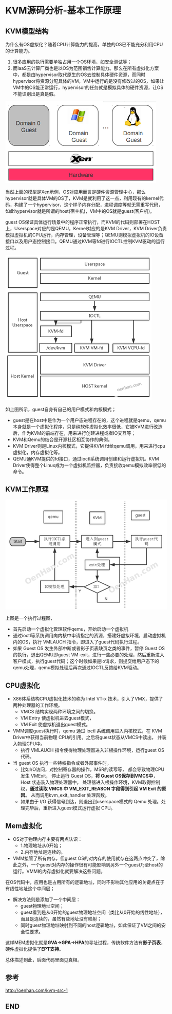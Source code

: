 # KVM源码分析-基本工作原理

## KVM模型结构

为什么有OS虚拟化？随着CPU计算能力的提高，单独的OS已不能充分利用CPU的计算能力。

1. 很多应用的执行需要单独占用一个OS环境，如安全测试等；
2. 而IaaS云计算厂商也是以OS为范围销售计算能力。那么在所有虚拟化方案中，都是由hypervisor取代原生的OS去控制具体硬件资源，而同时hypervisor将资源分配具体的VM，VM中运行的是没有修改过的OS，如果让VM中的OS能正常运行，hypervisor的任务就是模拟具体的硬件资源，让OS不能识别出是真是假。

![1534126765804.png](image/1534126765804.png)

当然上面的模型是Xen示例，OS对应用而言是硬件资源管理中心，那么hypervisor就是具体VM的OS了，KVM是就利用了这一点，利用现有的kernel代码，构建了一个hypervisor，这个样子内存分配，进程调度等就无需重写代码，如此hypervisor就是所谓的host(宿主机)，VM中的OS就是guest(客户机)。

guest OS保证具体运行场景中的程序正常执行，而KVM的代码则部署在HOST上，Userspace对应的是QEMU，Kernel对应的是KVM Driver，KVM Driver负责模拟虚拟机的CPU运行，内存管理，设备管理等；QEMU则模拟虚拟机的IO设备接口以及用户态控制接口。QEMU通过KVM等fd进行IOCTL控制KVM驱动的运行过程。

![1534126853439.png](image/1534126853439.png)

如上图所示，guest自身有自己的用户模式和内核模式；

* guest是在host中是作为一个用户态进程存在的，这个进程就是qemu，qemu本身就是一个虚拟化程序，只是纯软件虚拟化效率很低，它被KVM进行改造后，作为KVM的前端存在，用来进行创建进程或者IO交互等；
* KVM和Qemu的结合是开源社区相互协作的典例。
* KVM Driver则是Linux内核模式，它提供KVM fd给qemu调用，用来进行cpu虚拟化，内存虚拟化等。
* QEMU通KVM提供的fd接口，通过ioctl系统调用创建和运行虚拟机。KVM Driver使得整个Linux成为一个虚拟机监控器，负责接收qemu模拟效率很低的命令。


## KVM工作原理

![1534127005222.png](image/1534127005222.png)

上图是一个执行过程图，

* 首先启动一个虚拟化管理软件qemu，开始启动一个虚拟机
* 通过ioctl等系统调用向内核中申请指定的资源，搭建好虚拟环境，启动虚拟机内的OS，执行 VMLAUCH 指令，即进入了guest代码执行过程。
* 如果 Guest OS 发生外部中断或者影子页表缺页之类的事件，暂停 Guest OS 的执行，退出QEMU即guest VM-exit，进行一些必要的处理，然后重新进入客户模式，执行guest代码；这个时候如果是io请求，则提交给用户态下的qemu处理，qemu模拟处理后再次通过IOCTL反馈给KVM驱动。


## CPU虚拟化

* X86体系结构CPU虚拟化技术的称为 Intel VT-x 技术，引入了VMX，提供了两种处理器的工作环境。
  - VMCS 结构实现两种环境之间的切换。
  - VM Entry 使虚拟机进去guest模式，
  - VM Exit 使虚拟机退出guest模式。
* VMM调度guest执行时，qemu 通过 ioctl 系统调用进入内核模式，在 KVM Driver中获得当前物理 CPU的引用。之后将guest状态从VMCS中读出， 并装入物理CPU中。
  - 执行 VMLAUCH 指令使得物理处理器进入非根操作环境，运行guest OS代码。
* 当 guest OS 执行一些特权指令或者外部事件时，
  - 比如I/O访问，对控制寄存器的操作，MSR的读写等， 都会导致物理CPU发生 VMExit， 停止运行 Guest OS，**将 Guest OS保存到VMCS中**， Host 状态装入物理处理器中， 处理器进入根操作环境，KVM取得控制权，**通过读取 VMCS 中 VM_EXIT_REASON 字段得到引起 VM Exit 的原因**。 从而调用kvm_exit_handler 处理函数。
  - 如果由于 I/O 获得信号到达，则退出到userspace模式的 Qemu 处理。处理完毕后，重新进入guest模式运行虚拟 CPU。

## Mem虚拟化

* OS对于物理内存主要有两点认识：
  - 1.物理地址从0开始；
  - 2.内存地址是连续的。
* VMM接管了所有内存，但guest OS的对内存的使用就存在这两点冲突了，除此之外，一个guest对内存的操作很有可能影响到另外一个guest乃至host的运行。VMM的内存虚拟化就要解决这些问题。

在OS代码中，应用也是占用所有的逻辑地址，同时不影响其他应用的关键点在于有线性地址这个中间层；

* 解决方法则是添加了一个中间层：
  - guest物理地址空间；
  - guest看到是从0开始的guest物理地址空间（类比从0开始的线性地址），而且是连续的，虽然有些地址没有映射；
  - 同时guest物理地址映射到不同的host逻辑地址，如此保证了VM之间的安全性要求。

这样MEM虚拟化就是**GVA->GPA->HPA**的寻址过程，传统软件方法有**影子页表**，硬件虚拟化提供了**EPT支持**。

总体描述到此，后面代码里面见真相。

## 参考

<http://oenhan.com/kvm-src-1>

## END
